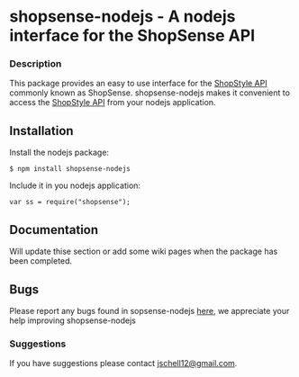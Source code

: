# shopsense-nodejs - A nodejs interface for the ShopSense API

### Description

This package provides an easy to use interface for the
[ShopStyle API](https://shopsense.shopstyle.com/page/ShopSenseHome) commonly known as ShopSense.
shopsense-nodejs makes it convenient to  
access the [ShopStyle API](https://shopsense.shopstyle.com/page/ShopSenseHome) 
from your nodejs application.

## Installation

Install the nodejs package:

    $ npm install shopsense-nodejs

Include it in you nodejs application:

    var ss = require("shopsense");

## Documentation
Will update thise section or add some wiki pages when the package has been completed.

## Bugs

Please report any bugs found in sopsense-nodejs [here](https://github.com/jschell12/shopsense-nodejs/issues), we appreciate your help improving shopsense-nodejs


### Suggestions
If you have suggestions please contact jschell12@gmail.com.
